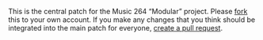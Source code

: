 This is the central patch for the Music 264 “Modular” project. Please [fork](https://help.github.com/articles/fork-a-repo/) this to your own account. If you make any changes that you think should be integrated into the main patch for everyone, [create a pull request](https://help.github.com/articles/creating-a-pull-request/).
